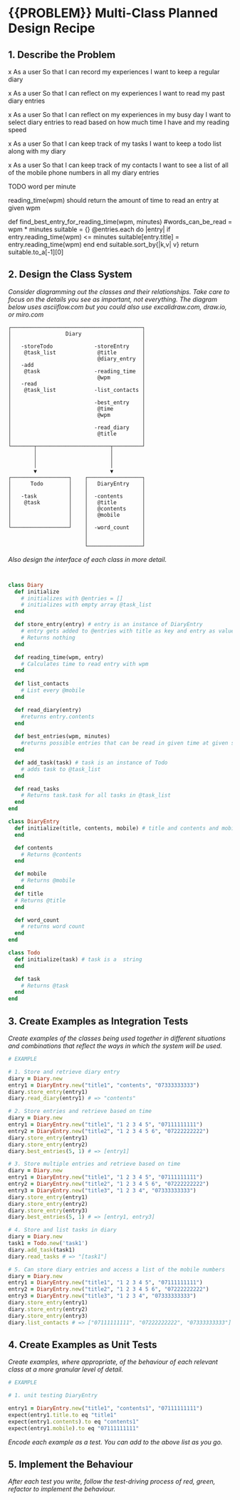 # {{PROBLEM}} Multi-Class Planned Design Recipe

## 1. Describe the Problem

x As a user
So that I can record my experiences
I want to keep a regular diary

x As a user
So that I can reflect on my experiences
I want to read my past diary entries

x As a user
So that I can reflect on my experiences in my busy day
I want to select diary entries to read based on how much time I have and my reading speed

x As a user
So that I can keep track of my tasks
I want to keep a todo list along with my diary

x As a user
So that I can keep track of my contacts
I want to see a list of all of the mobile phone numbers in all my diary entries

TODO word per minute

  reading_time(wpm) 
    should return the amount of time to read an entry at given wpm

  def find_best_entry_for_reading_time(wpm, minutes)
    #words_can_be_read = wpm * minutes
    suitable = {}
    @entries.each do |entry| 
      if entry.reading_time(wpm) <= minutes
        suitable[entry.title] = entry.reading_time(wpm)
      end
    end
    suitable.sort_by{|k,v| v}
    return suitable.to_a[-1][0]



## 2. Design the Class System

_Consider diagramming out the classes and their relationships. Take care to
focus on the details you see as important, not everything. The diagram below
uses asciiflow.com but you could also use excalidraw.com, draw.io, or miro.com_

```
┌─────────────────────────────────────────┐
│                 Diary                   │
│                                         │
│   -storeTodo             -storeEntry    │
│    @task_list             @title        │
│                           @diary_entry  │
│   -add                                  │
│    @task                 -reading_time  │
│                           @wpm          │
│   -read                                 │
│    @task_list            -list_contacts │
│                                         │
│                          -best_entry    │
│                           @time         │
│                           @wpm          │
│                                         │
│                          -read_diary    │
│                           @title        │
│                                         │
└───────┬───────────────────────┬─────────┘
        │                       │
        │                       │
        │                       │
        ▼                       ▼
┌──────────────────┐    ┌─────────────────┐
│      Todo        │    │   DiaryEntry    │
│                  │    │                 │
│   -task          │    │  -contents      │
│    @task         │    │   @title        │
│                  │    │   @contents     │
│                  │    │   @mobile       │
│                  │    │                 │
└──────────────────┘    │  -word_count    │
                        │                 │
                        │                 │
                        └─────────────────┘

```

_Also design the interface of each class in more detail._

```ruby


class Diary
  def initialize
    # initializes with @entries = []
    # initializes with empty array @task_list
  end

  def store_entry(entry) # entry is an instance of DiaryEntry
    # entry gets added to @entries with title as key and entry as value
    # Returns nothing
  end

  def reading_time(wpm, entry)
    # Calculates time to read entry with wpm
  end
  
  def list_contacts
    # List every @mobile
  end

  def read_diary(entry)
    #returns entry.contents
  end
  
  def best_entries(wpm, minutes)
    #returns possible entries that can be read in given time at given speed
  end

  def add_task(task) # task is an instance of Todo
    # adds task to @task_list
  end

  def read_tasks
    # Returns task.task for all tasks in @task_list
  end
end

class DiaryEntry
  def initialize(title, contents, mobile) # title and contents and mobile are both strings
  end

  def contents
    # Returns @contents
  end

  def mobile
    # Returns @mobile
  end
  def title    
  # Returns @title
  end

  def word_count
    # returns word count
  end
end

class Todo
  def initialize(task) # task is a  string
  end

  def task
    # Returns @task
  end
end


```

## 3. Create Examples as Integration Tests

_Create examples of the classes being used together in different situations and
combinations that reflect the ways in which the system will be used._

```ruby
# EXAMPLE

# 1. Store and retrieve diary entry
diary = Diary.new
entry1 = DiaryEntry.new("title1", "contents", "07333333333")
diary.store_entry(entry1)
diary.read_diary(entry1) # => "contents"

# 2. Store entries and retrieve based on time
diary = Diary.new
entry1 = DiaryEntry.new("title1", "1 2 3 4 5", "07111111111")
entry2 = DiaryEntry.new("title2", "1 2 3 4 5 6", "07222222222")
diary.store_entry(entry1)
diary.store_entry(entry2)
diary.best_entries(5, 1) # => [entry1]

# 3. Store multiple entries and retrieve based on time
diary = Diary.new
entry1 = DiaryEntry.new("title1", "1 2 3 4 5", "07111111111")
entry2 = DiaryEntry.new("title2", "1 2 3 4 5 6", "07222222222")
entry3 = DiaryEntry.new("title3", "1 2 3 4", "07333333333")
diary.store_entry(entry1)
diary.store_entry(entry2)
diary.store_entry(entry3)
diary.best_entries(5, 1) # => [entry1, entry3]

# 4. Store and list tasks in diary
diary = Diary.new
task1 = Todo.new('task1')
diary.add_task(task1)
diary.read_tasks # => "[task1"]

# 5. Can store diary entries and access a list of the mobile numbers
diary = Diary.new
entry1 = DiaryEntry.new("title1", "1 2 3 4 5", "07111111111")
entry2 = DiaryEntry.new("title2", "1 2 3 4 5 6", "07222222222")
entry3 = DiaryEntry.new("title3", "1 2 3 4", "07333333333")
diary.store_entry(entry1)
diary.store_entry(entry2)
diary.store_entry(entry3)
diary.list_contacts # => ["07111111111", "07222222222", "07333333333"]

```

## 4. Create Examples as Unit Tests

_Create examples, where appropriate, of the behaviour of each relevant class at
a more granular level of detail._

```ruby
# EXAMPLE

# 1. unit testing DiaryEntry

entry1 = DiaryEntry.new("title1", "contents1", "07111111111")
expect(entry1.title.to eq "title1"
expect(entry1.contents).to eq "contents1"
expect(entry1.mobile).to eq "07111111111"


```

_Encode each example as a test. You can add to the above list as you go._

## 5. Implement the Behaviour

_After each test you write, follow the test-driving process of red, green,
refactor to implement the behaviour._


